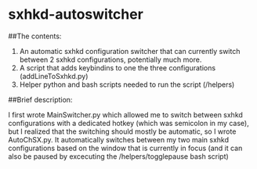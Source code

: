 # sxhkd-autoswitcher
##The contents:

1. An automatic sxhkd configuration switcher that can currently switch between 2 sxhkd configurations, potentially much more.
2. A script that adds keybindins to one the three configurations (addLineToSxhkd.py)
3. Helper python and bash scripts needed to run the script (/helpers)

##Brief description:

I first wrote MainSwitcher.py which allowed me to switch between sxhkd configurations with a dedicated hotkey (which was semicolon in my case), but I realized that the switching should mostly be automatic, so I wrote AutoChSX.py. It automatically switches between my two main sxhkd configurations based on the window that is currently in focus (and it can also be paused by excecuting the /helpers/togglepause bash script)
